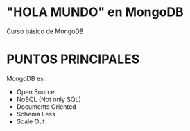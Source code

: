 # "HOLA MUNDO" en MongoDB
Curso básico de MongoDB

# PUNTOS PRINCIPALES

MongoDB es:

- Open Source
- NoSQL (Not only SQL)
- Documents Oriented
- Schema Less
- Scale Out
